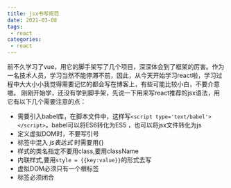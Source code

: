 ```yaml
---
title: jsx书写规范
date: 2021-03-08
tags:
 - react
categories:
 - react
---
```


前不久学习了vue，用它的脚手架写了几个项目，深深体会到了框架的厉害。作为一名技术人员，学习当然不能停滞不前，因此，从今天开始学习react啦，学习过程中大大小小我觉得需要记忆的都会写在博客上，有些可能比较小白，不要介意嗷。
刚刚开始学，还没有学到脚手架，先说一下用来写react推荐的jsx语法，用它有以下几个需要注意的点：

- 需要引入babel库，在脚本文件中，这样写`<script type='text/babel'></script>`。babel可以将ES6转化为ES5 ，也可以将jsx文件转化为js
- 定义虚拟DOM时，不要写引号
- 标签中混入 *js表达式* 时需要用{}
- 样式的类名指定不要用class,要用className
- 内联样式,要用`style = {{key:value}}`的形式去写
- 虚拟DOM必须只有一个根标签
- 标签必须闭合